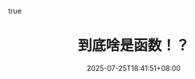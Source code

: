 ---
categories:
- Mathematics
# - Programming
# - Phase Field
# - Others
tags:
- Calculus
- Algebra
- Category Theory
- Notations
- Talk
title: "到底啥是函数！？"
description: "一个我们天天到的，熟悉又陌生的概念"
date: 2025-07-25T18:41:51+08:00
image: 
math: true
license: 
hidden: false
comments: true
draft: true
---